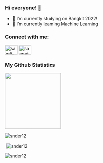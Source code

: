 ### Hi everyone! 👋

<!--
**snder12/snder12** is a ✨ _special_ ✨ repository because its `README.md` (this file) appears on your GitHub profile.

Here are some ideas to get you started:

- 🔭 I’m currently working on ...
- 🌱 I’m currently learning ...
- 👯 I’m looking to collaborate on ...
- 🤔 I’m looking for help with ...
- 💬 Ask me about ...
- 📫 How to reach me: ...
- 😄 Pronouns: ...
- ⚡ Fun fact: ...
-->

- 🔭 I’m currently studying on Bangkit 2022!
- 🌱 I’m currently learning Machine Learning

<h3 align="left">Connect with me:</h3>
<p align="left">
<a href="https://www.linkedin.com/in/sandi-yusuf-24941a21a/" target="blank"><img align="center" src="https://raw.githubusercontent.com/rahuldkjain/github-profile-readme-generator/master/src/images/icons/Social/linked-in-alt.svg" alt="sandi-yusuf-24941a21a" height="30" width="40" /></a>
<a href="https://instagram.com/sanpetod" target="blank"><img align="center" src="https://raw.githubusercontent.com/rahuldkjain/github-profile-readme-generator/master/src/images/icons/Social/instagram.svg" alt="sanpetod" height="30" width="40" /></a>
</p>

### My Github Statistics
<p align="left">
<a href="https://github.com/gilangadhan">
  <img height="180em" src="https://github-readme-stats-eight-theta.vercel.app/api?username=snder12&show_icons=true&theme=algolia&include_all_commits=true&count_private=true"/>
</a>
</p>

<p><img align="center" src="https://github-readme-stats.vercel.app/api/top-langs?username=snder12&show_icons=true&locale=en&layout=compact" alt="snder12" /></p>

<p>&nbsp;<img align="center" src="https://github-readme-stats.vercel.app/api?username=snder12&show_icons=true&locale=en" alt="snder12" /></p>

<p><img align="center" src="https://github-readme-streak-stats.herokuapp.com/?user=snder12&" alt="snder12" /></p>
